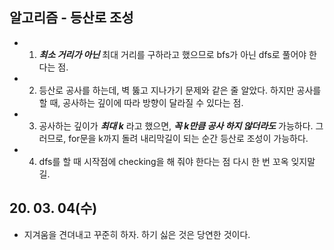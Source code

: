 ## 알고리즘 - 등산로 조성
 - 1. ***최소 거리가 아닌*** 최대 거리를 구하라고 했으므로
     bfs가 아닌 dfs로 풀어야 한다는 점.
 - 2. 등산로 공사를 하는데, 벽 뚫고 지나가기 문제와 같은 줄 알았다. 하지만 공사를 할 때, 공사하는 깊이에 따라 방향이 달라질 수 있다는 점.

 - 3. 공사하는 깊이가 ***최대 k*** 라고 했으면, ***꼭 k만큼 공사 하지 않더라도*** 가능하다. 그러므로, for문을 k까지 돌려 내리막길이 되는 순간 등산로 조성이 가능하다.

  - 4. dfs를 할 때 시작점에 checking을 해 줘야 한다는 점 다시 한 번 꼬옥 잊지말길.


## 20. 03. 04(수)
 - 지겨움을 견뎌내고 꾸준히 하자. 하기 싫은 것은 당연한 것이다.